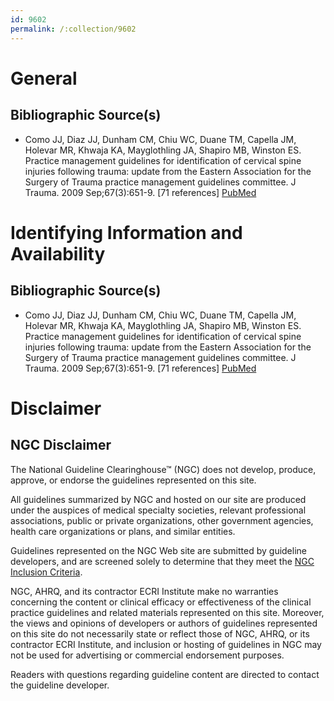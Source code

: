 ```yaml
---
id: 9602
permalink: /:collection/9602
---
```


# General

## Bibliographic Source(s)

- Como JJ, Diaz JJ, Dunham CM, Chiu WC, Duane TM, Capella JM, Holevar MR, Khwaja KA, Mayglothling JA, Shapiro MB, Winston ES. Practice management guidelines for identification of cervical spine injuries following trauma: update from the Eastern Association for the Surgery of Trauma practice management guidelines committee. J Trauma. 2009 Sep;67(3):651-9. [71 references] [ PubMed ](http://www.ncbi.nlm.nih.gov/entrez/query.fcgi?cmd=Retrieve&db=pubmed&dopt=Abstract&list_uids=19741415)

# Identifying Information and Availability

## Bibliographic Source(s)

- Como JJ, Diaz JJ, Dunham CM, Chiu WC, Duane TM, Capella JM, Holevar MR, Khwaja KA, Mayglothling JA, Shapiro MB, Winston ES. Practice management guidelines for identification of cervical spine injuries following trauma: update from the Eastern Association for the Surgery of Trauma practice management guidelines committee. J Trauma. 2009 Sep;67(3):651-9. [71 references] [ PubMed ](http://www.ncbi.nlm.nih.gov/entrez/query.fcgi?cmd=Retrieve&db=pubmed&dopt=Abstract&list_uids=19741415)

# Disclaimer

## NGC Disclaimer

The National Guideline Clearinghouse™ (NGC) does not develop, produce, approve, or endorse the guidelines represented on this site.

All guidelines summarized by NGC and hosted on our site are produced under the auspices of medical specialty societies, relevant professional associations, public or private organizations, other government agencies, health care organizations or plans, and similar entities.

Guidelines represented on the NGC Web site are submitted by guideline developers, and are screened solely to determine that they meet the [NGC Inclusion Criteria](/help-and-about/summaries/inclusion-criteria).

NGC, AHRQ, and its contractor ECRI Institute make no warranties concerning the content or clinical efficacy or effectiveness of the clinical practice guidelines and related materials represented on this site. Moreover, the views and opinions of developers or authors of guidelines represented on this site do not necessarily state or reflect those of NGC, AHRQ, or its contractor ECRI Institute, and inclusion or hosting of guidelines in NGC may not be used for advertising or commercial endorsement purposes.

Readers with questions regarding guideline content are directed to contact the guideline developer.

